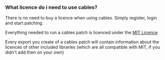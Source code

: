 ### What licence do i need to use cables?

There is no need to buy a licence when using cables. Simply register, login and start patching.

Everything needed to run a cables patch is licenced under the [MIT Licence](https://opensource.org/licenses/MIT)

Every export you create of a cables patch will contain information about the licences of other included libraries (which are all compatible with MIT, if you didn't add then on your own)
